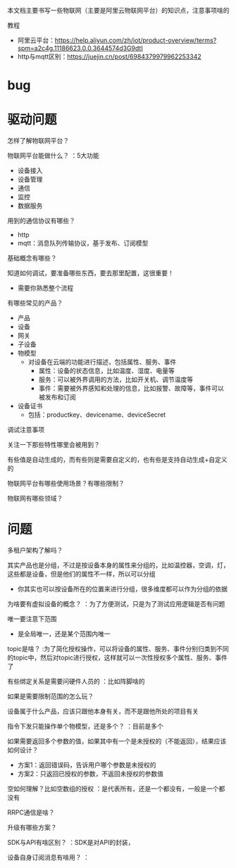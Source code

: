 本文档主要书写一些物联网（主要是阿里云物联网平台）的知识点，注意事项啥的

教程

- 阿里云平台：<https://help.aliyun.com/zh/iot/product-overview/terms?spm=a2c4g.11186623.0.0.3644574d3G9dtI>
- http与mqtt区别：<https://juejin.cn/post/6984379979962253342>

# bug

# 驱动问题

怎样了解物联网平台？

物联网平台能做什么？
：5大功能

- 设备接入
- 设备管理
- 通信
- 监控
- 数据服务

用到的通信协议有哪些？

- http
- mqtt：消息队列传输协议，基于发布、订阅模型

基础概念有哪些？

知道如何调试，要准备哪些东西，要去那里配置，这很重要！

- 需要你熟悉整个流程

有哪些常见的产品？

- 产品
- 设备
- 网关
- 子设备
- 物模型
  - 对设备在云端的功能进行描述，包括属性、服务、事件
    - 属性：设备的状态信息，比如温度、湿度、电量等
    - 服务：可以被外界调用的方法，比如开关机、调节温度等
    - 事件：需要被外界感知和处理的信息，比如报警、故障等，事件可以被发布和订阅
- 设备证书
  - 包括：productkey、devicename、deviceSecret

调试注意事项

关注一下那些特性哪里会被用到？

有些值是自动生成的，而有些则是需要自定义的，也有些是支持自动生成+自定义的

物联网平台有哪些使用场景？有哪些限制？

物联网有哪些领域？

# 问题

多租户架构了解吗？

其实产品也是分组，不过是按设备本身的属性来分组的，比如温控器，空调，灯，这些都是设备，但是他们的属性不一样，所以可以分组

- 你其实也可以按设备所在的位置来进行分组，很多维度都可以作为分组的依据

为啥要有虚拟设备的概念？
：为了方便测试，只是为了测试应用逻辑是否有问题

唯一要注意下范围

- 是全局唯一，还是某个范围内唯一

topic是啥？
:为了简化授权操作，可以将设备的属性、服务、事件分别归类到不同的topic中，然后对topic进行授权，这样就可以一次性授权多个属性、服务、事件了

有些绑定关系是需要问硬件人员的
：比如阵脚啥的

如果是需要限制范围的怎么玩？

设备属于什么产品，应该只跟他本身有关，而不是跟他所处的项目有关

指令下发只能操作单个物模型，还是多个？
：目前是多个

如果需要返回多个参数的值，如果其中有一个是未授权的（不能返回），结果应该如何设计？

- 方案1：返回错误码，告诉用户哪个参数是未授权的
- 方案2：只返回已授权的参数，不返回未授权的参数值

空如何理解？比如空数组的授权
：是代表所有，还是一个都没有，一般是一个都没有

RRPC通信是啥？

升级有哪些方案？

SDK与API有啥区别？
：SDK是对API的封装，

设备自身订阅消息有啥用？
：

